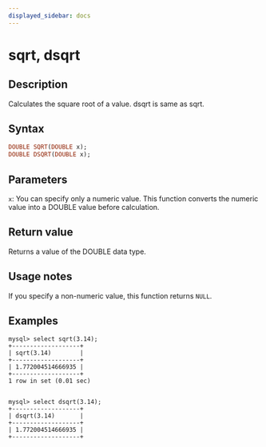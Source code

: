 ```yaml
---
displayed_sidebar: docs
---
```


# sqrt, dsqrt

## Description

Calculates the square root of a value. dsqrt is same as sqrt.

## Syntax

```Haskell
DOUBLE SQRT(DOUBLE x);
DOUBLE DSQRT(DOUBLE x);
```

## Parameters

`x`: You can specify only a numeric value. This function converts the numeric value into a DOUBLE value before calculation.

## Return value

Returns a value of the DOUBLE data type.

## Usage notes

If you specify a non-numeric value, this function returns `NULL`.

## Examples

```Plain
mysql> select sqrt(3.14);
+-------------------+
| sqrt(3.14)        |
+-------------------+
| 1.772004514666935 |
+-------------------+
1 row in set (0.01 sec)


mysql> select dsqrt(3.14);
+-------------------+
| dsqrt(3.14)       |
+-------------------+
| 1.772004514666935 |
+-------------------+
```
